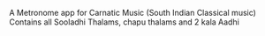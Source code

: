A Metronome app for Carnatic Music (South Indian Classical music)
Contains all Sooladhi Thalams, chapu thalams and 2 kala Aadhi 
